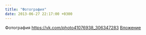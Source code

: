 ```yaml
---
title: "Фотография"
date: 2013-06-27 22:17:00 +0300
---
```


Фотография
<a class="vk-attach" href="https://vk.com/photo41076938_306347283">https://vk.com/photo41076938_306347283</a>
<a class="vk-attach" href="https://vk.com/photo41076938_306347283">Вложение</a>
